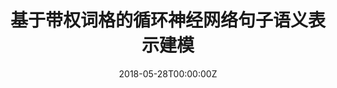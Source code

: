 ---
title: "基于带权词格的循环神经网络句子语义表示建模"
authors:
- 张祥文
- 陆紫耀
- 杨静
- 林倩
- 卢宇
- 王鸿吉
- Jinsong Su
author_notes:
- 
- 
- 
- 
- 
- 
- "通讯作者"
date: "2018-05-28T00:00:00Z"
publishDate: "2025-05-28T13:41:25+00:00"
publication_types: [信息抽取]
publication: "**计算机研究与发展.** (CCF-A类中文期刊)"
---